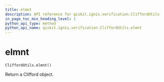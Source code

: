 ```yaml
---
title: elmnt
description: API reference for qiskit.ignis.verification.CliffordUtils.elmnt
in_page_toc_min_heading_level: 1
python_api_type: method
python_api_name: qiskit.ignis.verification.CliffordUtils.elmnt
---
```


# elmnt

<span id="qiskit.ignis.verification.CliffordUtils.elmnt" />

`CliffordUtils.elmnt()`

Return a Clifford object.

